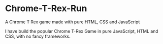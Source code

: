# Chrome-T-Rex-Run
A Chrome T Rex game made with pure HTML, CSS and JavaScript

I have build the popular Chrome T-Rex Game in pure JavaScript, HTML and CSS, with no fancy frameworks. 
